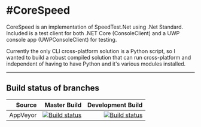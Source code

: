 
#CoreSpeed
=========

CoreSpeed is an implementation of SpeedTest.Net using .Net Standard.  Included is a test client for both .NET Core (ConsoleClient) and a UWP console app (UWPConsoleClient) for testing.  

Currently the only CLI cross-platform solution is a Python script, so I wanted to build a robust compiled solution that can run cross-platform and independent of having to have Python and it's various modules installed.

----------------------------------------------------------------------------------------------------------------------------------------------------


## Build status of branches

| Source  |   Master Build   |   Development Build   |
|--------:|-----------------:|----------------------:|
| AppVeyor| [![Build status](https://ci.appveyor.com/api/projects/status/o4ysawi7nqumr03w/branch/master?svg=true)](https://ci.appveyor.com/project/tibmeister/corespeed/branch/master) | [![Build status](https://ci.appveyor.com/api/projects/status/o4ysawi7nqumr03w/branch/development?svg=true)](https://ci.appveyor.com/project/tibmeister/corespeed/branch/development)|

